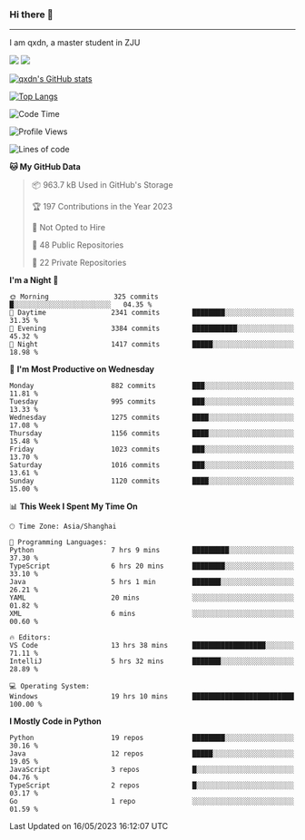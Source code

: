 ### Hi there 👋
---

I am qxdn, a master student in ZJU

[![](https://img.shields.io/badge/blog-qxdn-brightgreen?style=for-the-badge&logo=hexo)](https://qianxu.run) [![](https://img.shields.io/badge/bilibili-qxdn-ff69b4?style=for-the-badge&logo=Bilibili)](https://space.bilibili.com/11674667)


[![qxdn's GitHub stats](https://github-readme-stats.vercel.app/api?username=qxdn&count_private=true&show_icons=true)](https://github.com/qxdn)

[![Top Langs](https://github-readme-stats.vercel.app/api/top-langs/?username=qxdn&layout=compact)](https://github.com/qxdn)

<!--START_SECTION:waka-->
![Code Time](http://img.shields.io/badge/Code%20Time-1%2C045%20hrs%2027%20mins-blue)

![Profile Views](http://img.shields.io/badge/Profile%20Views-11-blue)

![Lines of code](https://img.shields.io/badge/From%20Hello%20World%20I%27ve%20Written-10.5%20million%20lines%20of%20code-blue)

**🐱 My GitHub Data** 

> 📦 963.7 kB Used in GitHub's Storage 
 > 
> 🏆 197 Contributions in the Year 2023
 > 
> 🚫 Not Opted to Hire
 > 
> 📜 48 Public Repositories 
 > 
> 🔑 22 Private Repositories 
 > 
**I'm a Night 🦉** 

```text
🌞 Morning                325 commits         █░░░░░░░░░░░░░░░░░░░░░░░░   04.35 % 
🌆 Daytime                2341 commits        ████████░░░░░░░░░░░░░░░░░   31.35 % 
🌃 Evening                3384 commits        ███████████░░░░░░░░░░░░░░   45.32 % 
🌙 Night                  1417 commits        █████░░░░░░░░░░░░░░░░░░░░   18.98 % 
```
📅 **I'm Most Productive on Wednesday** 

```text
Monday                   882 commits         ███░░░░░░░░░░░░░░░░░░░░░░   11.81 % 
Tuesday                  995 commits         ███░░░░░░░░░░░░░░░░░░░░░░   13.33 % 
Wednesday                1275 commits        ████░░░░░░░░░░░░░░░░░░░░░   17.08 % 
Thursday                 1156 commits        ████░░░░░░░░░░░░░░░░░░░░░   15.48 % 
Friday                   1023 commits        ███░░░░░░░░░░░░░░░░░░░░░░   13.70 % 
Saturday                 1016 commits        ███░░░░░░░░░░░░░░░░░░░░░░   13.61 % 
Sunday                   1120 commits        ████░░░░░░░░░░░░░░░░░░░░░   15.00 % 
```


📊 **This Week I Spent My Time On** 

```text
🕑︎ Time Zone: Asia/Shanghai

💬 Programming Languages: 
Python                   7 hrs 9 mins        █████████░░░░░░░░░░░░░░░░   37.30 % 
TypeScript               6 hrs 20 mins       ████████░░░░░░░░░░░░░░░░░   33.10 % 
Java                     5 hrs 1 min         ███████░░░░░░░░░░░░░░░░░░   26.21 % 
YAML                     20 mins             ░░░░░░░░░░░░░░░░░░░░░░░░░   01.82 % 
XML                      6 mins              ░░░░░░░░░░░░░░░░░░░░░░░░░   00.60 % 

🔥 Editors: 
VS Code                  13 hrs 38 mins      ██████████████████░░░░░░░   71.11 % 
IntelliJ                 5 hrs 32 mins       ███████░░░░░░░░░░░░░░░░░░   28.89 % 

💻 Operating System: 
Windows                  19 hrs 10 mins      █████████████████████████   100.00 % 
```

**I Mostly Code in Python** 

```text
Python                   19 repos            ████████░░░░░░░░░░░░░░░░░   30.16 % 
Java                     12 repos            █████░░░░░░░░░░░░░░░░░░░░   19.05 % 
JavaScript               3 repos             █░░░░░░░░░░░░░░░░░░░░░░░░   04.76 % 
TypeScript               2 repos             █░░░░░░░░░░░░░░░░░░░░░░░░   03.17 % 
Go                       1 repo              ░░░░░░░░░░░░░░░░░░░░░░░░░   01.59 % 
```




 Last Updated on 16/05/2023 16:12:07 UTC
<!--END_SECTION:waka-->

<!--
**qxdn/qxdn** is a ✨ _special_ ✨ repository because its `README.md` (this file) appears on your GitHub profile.

Here are some ideas to get you started:

- 🔭 I’m currently working on ...
- 🌱 I’m currently learning ...
- 👯 I’m looking to collaborate on ...
- 🤔 I’m looking for help with ...
- 💬 Ask me about ...
- 📫 How to reach me: ...
- 😄 Pronouns: ...
- ⚡ Fun fact: ...
-->
